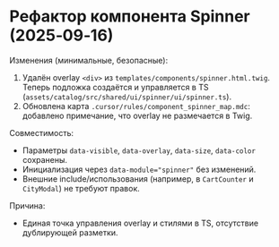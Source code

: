 # Рефактор компонента Spinner (2025‑09‑16)

Изменения (минимальные, безопасные):

1) Удалён overlay `<div>` из `templates/components/spinner.html.twig`. Теперь подложка создаётся и управляется в TS (`assets/catalog/src/shared/ui/spinner/ui/spinner.ts`).
2) Обновлена карта `.cursor/rules/component_spinner_map.mdc`: добавлено примечание, что overlay не размечается в Twig.

Совместимость:
- Параметры `data-visible`, `data-overlay`, `data-size`, `data-color` сохранены.
- Инициализация через `data-module="spinner"` без изменений.
- Внешние include/использования (например, в `CartCounter` и `CityModal`) не требуют правок.

Причина:
- Единая точка управления overlay и стилями в TS, отсутствие дублирующей разметки.



